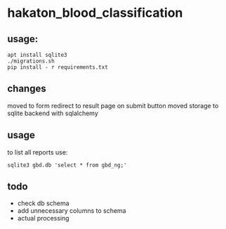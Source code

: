 # hakaton_blood_classification

## usage:
```
apt install sqlite3
./migrations.sh
pip install - r requirements.txt
```
## changes
moved to form 
redirect to result page on submit button 
moved storage to sqlite backend with sqlalchemy 
## usage 
to list all reports use:
```
sqlite3 gbd.db 'select * from gbd_ng;'
```
## todo
- check db schema 
- add unnecessary columns to schema 
- actual processing

